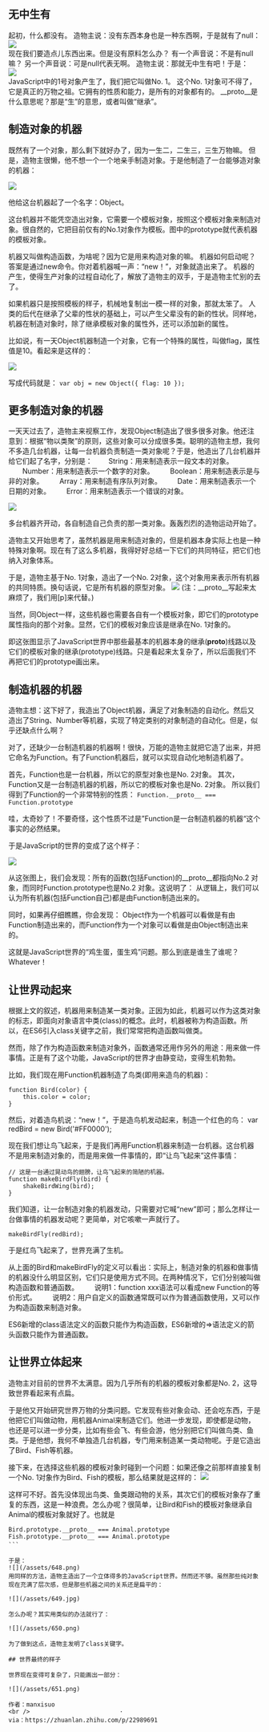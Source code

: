 
## 无中生有

起初，什么都没有。
造物主说：没有东西本身也是一种东西啊，于是就有了null：
<br />
![](/assets/640.png)
<br />
现在我们要造点儿东西出来。但是没有原料怎么办？
有一个声音说：不是有null嘛？
另一个声音说：可是null代表无啊。
造物主说：那就无中生有吧！于是：
<br />
![](/assets/641.png)
<br />
JavaScript中的1号对象产生了，我们把它叫做No. 1。
这个No. 1对象可不得了，它是真正的万物之祖。它拥有的性质和能力，是所有的对象都有的。
__proto__是什么意思呢？那是“生”的意思，或者叫做“继承”。

## 制造对象的机器

既然有了一个对象，那么剩下就好办了，因为一生二，二生三，三生万物嘛。
但是，造物主很懒，他不想一个一个地亲手制造对象。于是他制造了一台能够造对象的机器：

![](/assets/642.png)

他给这台机器起了一个名字：Object。

这台机器并不能凭空造出对象，它需要一个模板对象，按照这个模板对象来制造对象。很自然的，它把目前仅有的No.1对象作为模板。图中的prototype就代表机器的模板对象。

机器又叫做构造函数，为啥呢？因为它是用来构造对象的嘛。
机器如何启动呢？答案是通过new命令。你对着机器喊一声：“new！”，对象就造出来了。
机器的产生，使得生产对象的过程自动化了，解放了造物主的双手，于是造物主忙别的去了。

如果机器只是按照模板的样子，机械地复制出一模一样的对象，那就太笨了。
人类的后代在继承了父辈的性状的基础上，可以产生父辈没有的新的性状。同样地，机器在制造对象时，除了继承模板对象的属性外，还可以添加新的属性。

比如说，有一天Object机器制造一个对象，它有一个特殊的属性，叫做flag，属性值是10。看起来是这样的：

![](/assets/643.png)

写成代码就是：
`var obj = new Object({ flag: 10 });`

## 更多制造对象的机器

一天天过去了，造物主来视察工作，发现Object制造出了很多很多对象。他还注意到：根据“物以类聚”的原则，这些对象可以分成很多类。聪明的造物主想，我何不多造几台机器，让每一台机器负责制造一类对象呢？于是，他造出了几台机器并给它们起了名字，分别是：
　　String：用来制造表示一段文本的对象。
　　Number：用来制造表示一个数字的对象。
　　Boolean：用来制造表示是与非的对象。
　　Array：用来制造有序队列对象。
　　Date：用来制造表示一个日期的对象。
　　Error：用来制造表示一个错误的对象。

![](/assets/644.png)

多台机器齐开动，各自制造自己负责的那一类对象。轰轰烈烈的造物运动开始了。

造物主又开始思考了，虽然机器是用来制造对象的，但是机器本身实际上也是一种特殊对象啊。现在有了这么多机器，我得好好总结一下它们的共同特征，把它们也纳入对象体系。

于是，造物主基于No. 1对象，造出了一个No. 2对象，这个对象用来表示所有机器的共同特质。换句话说，它是所有机器的原型对象。
![](/assets/645.jpg)
(注：__proto__写起来太麻烦了，我们用[p]来代替。)

当然，同Object一样，这些机器也需要各自有一个模板对象，即它们的prototype属性指向的那个对象。显然，它们的模板对象应该是继承在No. 1对象的。

即这张图显示了JavaScript世界中那些最基本的机器本身的继承(__proto__)线路以及它们的模板对象的继承(prototype)线路。只是看起来太复杂了，所以后面我们不再把它们的prototype画出来。

## 制造机器的机器

造物主想：这下好了，我造出了Object机器，满足了对象制造的自动化。然后又造出了String、Number等机器，实现了特定类别的对象制造的自动化。但是，似乎还缺点什么啊？

对了，还缺少一台制造机器的机器啊！很快，万能的造物主就把它造了出来，并把它命名为Function。有了Function机器后，就可以实现自动化地制造机器了。

首先，Function也是一台机器，所以它的原型对象也是No. 2对象。
其次，Function又是一台制造机器的机器，所以它的模板对象也是No. 2对象。
所以我们得到了Function的一个非常特别的性质：
`Function.__proto__ === Function.prototype`

哇，太奇妙了！不要奇怪，这个性质不过是”Function是一台制造机器的机器“这个事实的必然结果。

于是JavaScript的世界的变成了这个样子：

![](/assets/646.png)

从这张图上，我们会发现：所有的函数(包括Function)的__proto__都指向No.2 对象，而同时Function.prototype也是No.2 对象。这说明了：
从逻辑上，我们可以认为所有机器(包括Function自己)都是由Function制造出来的。

同时，如果再仔细瞧瞧，你会发现：
Object作为一个机器可以看做是有由Function制造出来的，而Function作为一个对象可以看做是由Object制造出来的。

这就是JavaScript世界的“鸡生蛋，蛋生鸡”问题。那么到底是谁生了谁呢？
Whatever！

## 让世界动起来

根据上文的叙述，机器用来制造某一类对象。正因为如此，机器可以作为这类对象的标志，即面向对象语言中类(class)的概念。此时，机器被称为构造函数。所以，在ES6引入class关键字之前，我们常常把构造函数叫做类。

然而，除了作为构造函数来制造对象外，函数通常还用作另外的用途：用来做一件事情。正是有了这个功能，JavaScript的世界才由静变动，变得生机勃勃。

比如，我们现在用Function机器制造了鸟类(即用来造鸟的机器)：
```
function Bird(color) {
    this.color = color;
}
```

然后，对着造鸟机说：“new！”，于是造鸟机发动起来，制造一个红色的鸟：
var redBird = new Bird('#FF0000');

现在我们想让鸟飞起来，于是我们再用Function机器来制造一台机器。这台机器不是用来制造对象的，而是用来做一件事情的，即“让鸟飞起来”这件事情：
```
// 这是一台通过晃动鸟的翅膀，让鸟飞起来的简陋的机器。
function makeBirdFly(bird) {
    shakeBirdWing(bird);
}
```

我们知道，让一台制造对象的机器发动，只需要对它喊“new”即可；那么怎样让一台做事情的机器发动呢？更简单，对它咳嗽一声就行了。

`makeBirdFly(redBird);`

于是红鸟飞起来了，世界充满了生机。

从上面的Bird和makeBirdFly的定义可以看出：实际上，制造对象的机器和做事情的机器没什么明显区别，它们只是使用方式不同。在两种情况下，它们分别被叫做构造函数和普通函数。
　　说明1：function xxx语法可以看成new Function的等价形式。
　　说明2：用户自定义的函数通常既可以作为普通函数使用，又可以作为构造函数来制造对象。

ES6新增的class语法定义的函数只能作为构造函数，ES6新增的=>语法定义的箭头函数只能作为普通函数。

## 让世界立体起来

造物主对目前的世界不太满意。因为几乎所有的机器的模板对象都是No. 2，这导致世界看起来有点扁。

于是他又开始研究世界万物的分类问题。它发现有些对象会动、还会吃东西，于是他把它们叫做动物，用机器Animal来制造它们。他进一步发现，即使都是动物，也还是可以进一步分类，比如有些会飞、有些会游，他分别把它们叫做鸟类、鱼类。于是他想，我何不单独造几台机器，专门用来制造某一类动物呢。于是它造出了Bird、Fish等机器。

接下来，在选择这些机器的模板对象时碰到一个问题：如果还像之前那样直接复制一个No. 1对象作为Bird、Fish的模板，那么结果就是这样的：
![](/assets/647.png)

这样可不好。首先没体现出鸟类、鱼类跟动物的关系，其次它们的模板对象存了重复的东西，这是一种浪费。怎么办呢？很简单，让Bird和Fish的模板对象继承自Animal的模板对象就好了。也就是
```
Bird.prototype.__proto__ === Animal.prototype
Fish.prototype.__proto__ === Animal.prototype
```　　

于是：
![](/assets/648.png)
用同样的方法，造物主造出了一个立体得多的JavaScript世界。然而还不够。虽然那些纯对象现在充满了层次感，但是那些机器之间的关系还是扁平的：

![](/assets/649.jpg)

怎么办呢？其实用类似的办法就行了：

![](/assets/650.png)

为了做到这点，造物主发明了class关键字。

## 世界最终的样子

世界现在变得可复杂了，只能画出一部分：

![](/assets/651.png)

作者：manxisuo
<br />                         ·
via：https://zhuanlan.zhihu.com/p/22989691